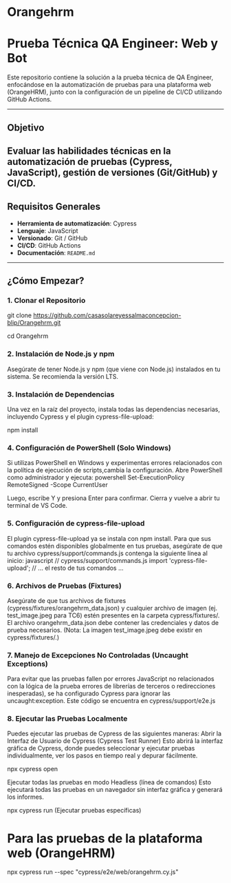 # Orangehrm
# Prueba Técnica QA Engineer: Web y Bot

Este repositorio contiene la solución a la prueba técnica de QA Engineer, enfocándose en la automatización de pruebas para una plataforma web (OrangeHRM), junto con la configuración de un pipeline de CI/CD utilizando GitHub Actions.

---
## Objetivo
Evaluar las habilidades técnicas en la automatización de pruebas (Cypress, JavaScript), gestión de versiones (Git/GitHub) y CI/CD.
---
## Requisitos Generales

*   **Herramienta de automatización**: Cypress
*   **Lenguaje**: JavaScript
*   **Versionado**: Git / GitHub
*   **CI/CD**: GitHub Actions
*   **Documentación**: `README.md`
---
## ¿Cómo Empezar?
### 1. Clonar el Repositorio

git clone https://github.com/casasolareyessalmaconcepcion-blip/Orangehrm.git

cd Orangehrm
### 2. Instalación de Node.js y npm
Asegúrate de tener Node.js y npm (que viene con Node.js) instalados en tu sistema. Se recomienda la versión LTS.
### 3. Instalación de Dependencias
Una vez en la raíz del proyecto, instala todas las dependencias necesarias, incluyendo Cypress y el plugin cypress-file-upload:

npm install
### 4. Configuración de PowerShell (Solo Windows)
Si utilizas PowerShell en Windows y experimentas errores relacionados con la política de ejecución de scripts,cambia la configuración. Abre PowerShell como administrador y ejecuta:
powershell
Set-ExecutionPolicy RemoteSigned -Scope CurrentUser

Luego, escribe Y y presiona Enter para confirmar. Cierra y vuelve a abrir tu terminal de VS Code.

### 5. Configuración de cypress-file-upload
El plugin cypress-file-upload ya se instala con npm install. Para que sus comandos estén disponibles globalmente en tus pruebas, asegúrate de que tu archivo cypress/support/commands.js contenga la siguiente línea al inicio:
javascript
// cypress/support/commands.js
import 'cypress-file-upload';
// ... el resto de tus comandos ...

### 6. Archivos de Pruebas (Fixtures)
Asegúrate de que tus archivos de fixtures (cypress/fixtures/orangehrm_data.json) y cualquier archivo de imagen (ej. test_image.jpeg para TC6) estén presentes en la carpeta cypress/fixtures/. El archivo orangehrm_data.json debe contener las credenciales y datos de prueba necesarios.
(Nota: La imagen test_image.jpeg debe existir en cypress/fixtures/.)

### 7. Manejo de Excepciones No Controladas (Uncaught Exceptions)
Para evitar que las pruebas fallen por errores JavaScript no relacionados con la lógica de la prueba errores de librerías de terceros o redirecciones inesperadas), se ha configurado Cypress para ignorar las uncaught:exception. Este código se encuentra en cypress/support/e2e.js

### 8. Ejecutar las Pruebas Localmente
Puedes ejecutar las pruebas de Cypress de las siguientes maneras:
Abrir la Interfaz de Usuario de Cypress (Cypress Test Runner)
Esto abrirá la interfaz gráfica de Cypress, donde puedes seleccionar y ejecutar pruebas individualmente, ver los pasos en tiempo real y depurar fácilmente.

npx cypress open

Ejecutar todas las pruebas en modo Headless (línea de comandos)
Esto ejecutará todas las pruebas en un navegador sin interfaz gráfica y generará los informes.

npx cypress run
(Ejecutar pruebas específicas)

# Para las pruebas de la plataforma web (OrangeHRM)
npx cypress run --spec "cypress/e2e/web/orangehrm.cy.js"
